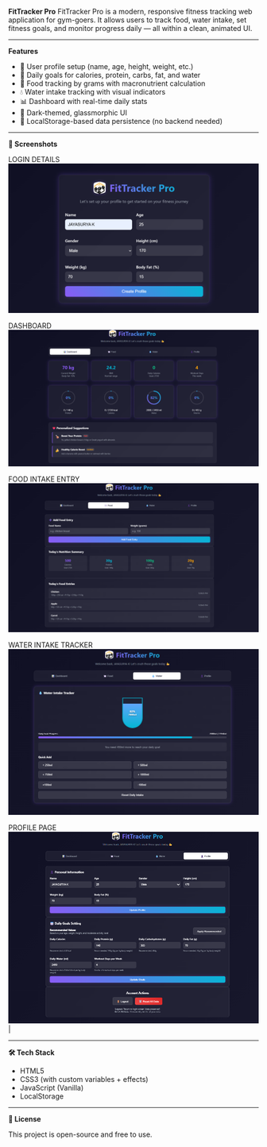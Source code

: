 **FitTracker Pro**
FitTracker Pro is a modern, responsive fitness tracking web application for gym-goers. 
It allows users to track food, water intake, set fitness goals, and monitor progress daily — all within a clean, animated UI.

---

**Features**
- 📝 User profile setup (name, age, height, weight, etc.)
- 🎯 Daily goals for calories, protein, carbs, fat, and water
- 🍗 Food tracking by grams with macronutrient calculation
- 💧 Water intake tracking with visual indicators
- 📊 Dashboard with real-time daily stats
- 🌈 Dark-themed, glassmorphic UI
- 🔄 LocalStorage-based data persistence (no backend needed)

---

**📸 Screenshots**

LOGIN DETAILS
![Dashboard](OUTPUT/img1.png) 

DASHBOARD
![Profile](OUTPUT/img2.png)

FOOD INTAKE ENTRY
![Dashboard](OUTPUT/img3.png) 

WATER INTAKE TRACKER
![Profile](OUTPUT/img4.png)

PROFILE PAGE
![Dashboard](OUTPUT/img5.png) | 

---

**🛠 Tech Stack**

- HTML5
- CSS3 (with custom variables + effects)
- JavaScript (Vanilla)
- LocalStorage

---

**🧾 License**

This project is open-source and free to use.

